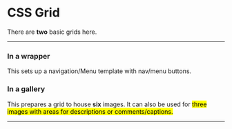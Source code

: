 # CSS Grid

There are **two** basic grids here.

---

### In a wrapper

This sets up a navigation/Menu template with nav/menu buttons.

### In a gallery

This prepares a grid to house **six** images.  It can also be used for <mark>three<mark> images with areas for descriptions or comments/captions.

---
